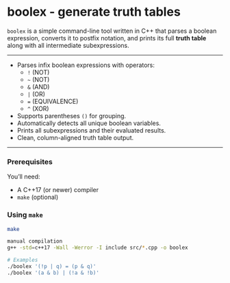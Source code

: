 # boolex - generate truth tables

`boolex` is a simple command-line tool written in C++ that parses a boolean expression, converts it to postfix notation, and prints its full **truth table** along with all intermediate subexpressions.

---

- Parses infix boolean expressions with operators:
  - `!` (NOT)
  - `~` (NOT)
  - `&` (AND)
  - `|` (OR)
  - `=` (EQUIVALENCE)
  - `^` (XOR)
- Supports parentheses `()` for grouping.
- Automatically detects all unique boolean variables.
- Prints all subexpressions and their evaluated results.
- Clean, column-aligned truth table output.

---


### Prerequisites
You’ll need:
- A C++17 (or newer) compiler
- `make` (optional)

### Using `make`
```bash
make 

manual compilation
g++ -std=c++17 -Wall -Werror -I include src/*.cpp -o boolex

# Examples 
./boolex '(!p | q) = (p & q)'
./boolex '(a & b) | (!a & !b)'
